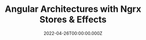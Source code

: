---
title: Angular Architectures with Ngrx Stores & Effects
link: https://javascript-conference.com/angular/angular-architectures-with-ngrx-stores-effects/
date: 2022-04-26T00:00:00.000Z
image: speaking.jpg
event: International Javascript Conference London
tags: [Angular,NgRx]
dataId: c128c659b3a2421a9f1b066bce55c089
slides: https://speakerdeck.com/fabiangosebrink/angular-architectures-with-ngrx-stores-and-effects
category: talks
---